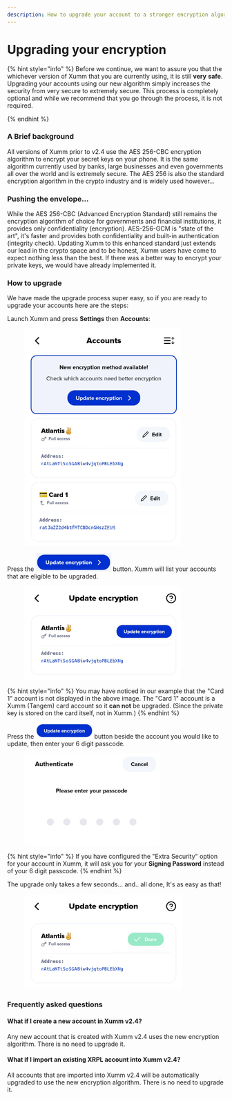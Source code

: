 ```yaml
---
description: How to upgrade your account to a stronger encryption algorithm
---
```


# Upgrading your encryption

{% hint style="info" %}
Before we continue, we want to assure you that the whichever version of Xumm that you are currently using, it is still **very** **safe**. Upgrading your accounts using our new algorithm simply increases the security from very secure to extremely secure. This process is completely optional and while we recommend that you go through the process, it is not required.&#x20;


{% endhint %}

### A Brief background

All versions of Xumm prior to v2.4 use the AES 256-CBC encryption algorithm to encrypt your secret keys on your phone. It is the same algorithm currently used by banks, large businesses and even governments all over the world and is extremely secure.  The AES 256 is also the standard encryption algorithm in the crypto industry and is widely used however...

### Pushing the envelope...

While the AES 256-CBC (Advanced Encryption Standard) still remains the encryption algorithm of choice for governments and financial institutions, it provides only confidentiality (encryption). AES-256-GCM is "state of the art", it's faster and provides both confidentiality and built-in authentication (integrity check). Updating Xumm to this enhanced standard just extends our lead in the crypto space and to be honest, Xumm users have come to expect nothing less than the best. If there was a better way to encrypt your private keys, we would have already implemented it.

### How to upgrade &#x20;

We have made the upgrade process super easy, so if you are ready to upgrade your accounts here are the steps:

Launch Xumm and press **Settings** then **Accounts**:

<figure><img src="../../.gitbook/assets/Encryption - 1.png" alt=""><figcaption></figcaption></figure>

Press the ![](<../../.gitbook/assets/image (1) (1) (1) (1) (1) (1) (1) (1).png>) button. Xumm will list your accounts that are eligible to be upgraded.&#x20;

<figure><img src="../../.gitbook/assets/Encryption - 2.png" alt=""><figcaption></figcaption></figure>

{% hint style="info" %}
You may have noticed in our example that the "Card 1" account is not displayed in the above image. The "Card 1" account is a Xumm (Tangem) card account so it **can not** be upgraded. (Since the private key is stored on the card itself, not in Xumm.)
{% endhint %}

Press the ![](<../../.gitbook/assets/image (3) (3) (1).png>) button beside the account you would like to update, then enter your 6 digit passcode.

<figure><img src="../../.gitbook/assets/Authenticate screen.png" alt=""><figcaption></figcaption></figure>

{% hint style="info" %}
If you have configured the "Extra Security" option for your account in Xumm, it will ask you for your **Signing Password** instead of your 6 digit passcode.
{% endhint %}

The upgrade only takes a few seconds... and.. all done, It's as easy as that!

<figure><img src="../../.gitbook/assets/Encryption - 3.png" alt=""><figcaption></figcaption></figure>

### Frequently asked questions

#### What if I create a new account in Xumm v2.4?

Any new account that is created with Xumm v2.4 uses the new encryption algorithm. There is no need to upgrade it.

#### What if I import an existing XRPL account into Xumm v2.4?

All accounts that are imported into Xumm v2.4 will be automatically upgraded to use the new encryption algorithm. There is no need to upgrade it.
